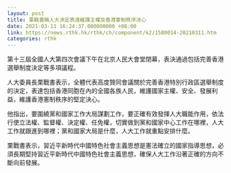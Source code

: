 ```yaml
---
layout: post
title: 栗戰書稱人大決定表達維護主權及香港憲制秩序決心
date: 2021-03-11 16:24:37.000000000 +08:00
link: https://news.rthk.hk/rthk/ch/component/k2/1580014-20210311.htm
categories: rthk
---
```


第十三屆全國人大第四次會議下午在北京人民大會堂閉幕，表決通過包括完善香港選舉制度決定等多項議程。

人大委員長栗戰書表示，全體代表高度贊同會議關於完善香港特別行政區選舉制度的決定，表達包括香港同胞在內的全國各族人民，維護國家主權、安全、發展利益，維護香港憲制秩序的堅定決心。

他指出，要圍繞黨和國家工作大局謀劃工作，要正確有效發揮人大職能作用，依法行使立法權、監督權、決定權、任免權，切實做到黨和國家中心工作在哪裡，人大工作就跟進到哪裡；黨和國家大局是什麼，人大工作就重點安排什麼。

栗戰書表示，習近平新時代中國特色社會主義思想是憲法確立的國家指導思想，必須長期堅持習近平新時代中國特色社會主義思想，確保人大工作沿著正確的方向不斷向前發展。
